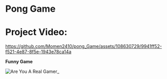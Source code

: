 # Pong Game

# Project Video:
https://github.com/Momen2410/pong_Game/assets/108630729/9941ff52-f521-4e87-8f5e-1943e78ca14a


**Funny Game** 

![Are You A Real Gamer_](https://github.com/Momen2410/pong_Game/assets/108630729/3d8ae07c-6a09-45fb-b989-7014cca146bd)
